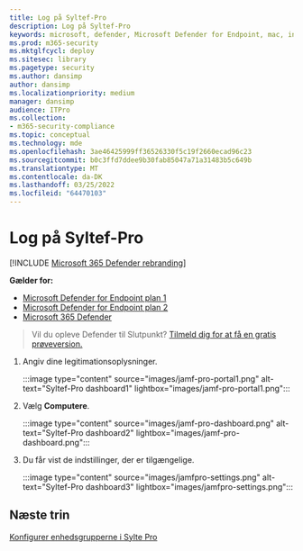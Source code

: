 ```yaml
---
title: Log på Syltef-Pro
description: Log på Syltef-Pro
keywords: microsoft, defender, Microsoft Defender for Endpoint, mac, installation, deploy, uninstallation, intune,propfpro, macos, catalina, mojave, high sierra
ms.prod: m365-security
ms.mktglfcycl: deploy
ms.sitesec: library
ms.pagetype: security
ms.author: dansimp
author: dansimp
ms.localizationpriority: medium
manager: dansimp
audience: ITPro
ms.collection:
- m365-security-compliance
ms.topic: conceptual
ms.technology: mde
ms.openlocfilehash: 3ae46425999ff36526330f5c19f2660ecad96c23
ms.sourcegitcommit: b0c3ffd7ddee9b30fab85047a71a31483b5c649b
ms.translationtype: MT
ms.contentlocale: da-DK
ms.lasthandoff: 03/25/2022
ms.locfileid: "64470103"
---
```

# <a name="log-in-to-jamf-pro"></a>Log på Syltef-Pro

[!INCLUDE [Microsoft 365 Defender rebranding](../../includes/microsoft-defender.md)]

**Gælder for:**
- [Microsoft Defender for Endpoint plan 1](https://go.microsoft.com/fwlink/p/?linkid=2154037)
- [Microsoft Defender for Endpoint plan 2](https://go.microsoft.com/fwlink/p/?linkid=2154037)
- [Microsoft 365 Defender](https://go.microsoft.com/fwlink/?linkid=2118804)

> Vil du opleve Defender til Slutpunkt? [Tilmeld dig for at få en gratis prøveversion.](https://signup.microsoft.com/create-account/signup?products=7f379fee-c4f9-4278-b0a1-e4c8c2fcdf7e&ru=https://aka.ms/MDEp2OpenTrial?ocid=docs-wdatp-investigateip-abovefoldlink)

1. Angiv dine legitimationsoplysninger.

   :::image type="content" source="images/jamf-pro-portal1.png" alt-text="Syltef-Pro dashboard1" lightbox="images/jamf-pro-portal1.png":::

2. Vælg **Computere**.

   :::image type="content" source="images/jamf-pro-dashboard.png" alt-text="Syltef-Pro dashboard2" lightbox="images/jamf-pro-dashboard.png":::

3. Du får vist de indstillinger, der er tilgængelige.

   :::image type="content" source="images/jamfpro-settings.png" alt-text="Syltef-Pro dashboard3" lightbox="images/jamfpro-settings.png":::


## <a name="next-step"></a>Næste trin
[Konfigurer enhedsgrupperne i Sylte Pro](mac-jamfpro-device-groups.md)

